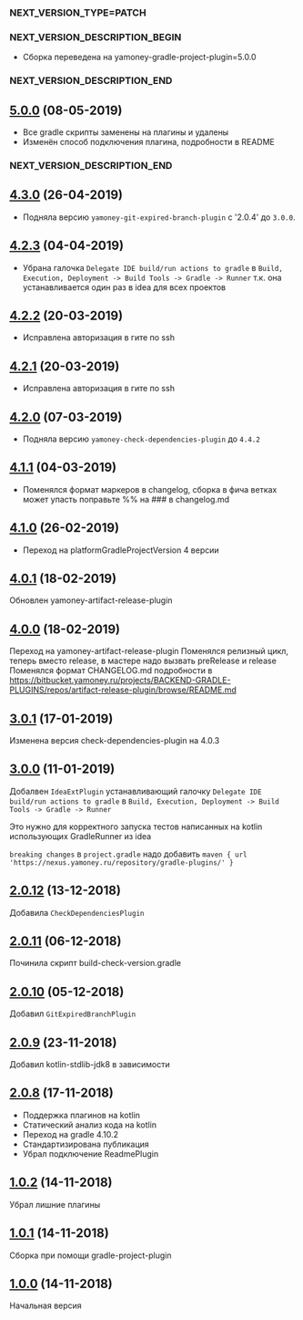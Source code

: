 ### NEXT_VERSION_TYPE=PATCH
### NEXT_VERSION_DESCRIPTION_BEGIN
* Сборка переведена на yamoney-gradle-project-plugin=5.0.0
### NEXT_VERSION_DESCRIPTION_END
## [5.0.0]() (08-05-2019)

* Все gradle скрипты заменены на плагины и удалены
* Изменён способ подключения плагина, подробности в README
### NEXT_VERSION_DESCRIPTION_END
## [4.3.0]() (26-04-2019)

* Подняла версию `yamoney-git-expired-branch-plugin` c '2.0.4' до `3.0.0`.

## [4.2.3]() (04-04-2019)

* Убрана галочка `Delegate IDE build/run actions to gradle` в
`Build, Execution, Deployment -> Build Tools -> Gradle -> Runner`
т.к. она устанавливается один раз в idea для всех проектов

## [4.2.2]() (20-03-2019)

* Исправлена авторизация в гите по ssh

## [4.2.1]() (20-03-2019)

* Исправлена авторизация в гите по ssh

## [4.2.0]() (07-03-2019)

* Подняла версию `yamoney-check-dependencies-plugin` до `4.4.2`

## [4.1.1]() (04-03-2019)

* Поменялся формат маркеров в changelog, сборка в фича ветках может упасть
поправьте %% на ### в changelog.md

## [4.1.0]() (26-02-2019)

* Переход на platformGradleProjectVersion 4 версии

## [4.0.1]() (18-02-2019)
Обновлен yamoney-artifact-release-plugin

## [4.0.0]() (18-02-2019)

Переход на yamoney-artifact-release-plugin
Поменялся релизный цикл, теперь вместо release, в мастере надо вызвать preRelease и release
Поменялся формат CHANGELOG.md подробности в https://bitbucket.yamoney.ru/projects/BACKEND-GRADLE-PLUGINS/repos/artifact-release-plugin/browse/README.md  
 
## [3.0.1]() (17-01-2019)

Изменена версия check-dependencies-plugin на 4.0.3

## [3.0.0]() (11-01-2019)

Добалвен `IdeaExtPlugin` устанавливающий галочку `Delegate IDE build/run actions to gradle` в 
`Build, Execution, Deployment -> Build Tools -> Gradle -> Runner`

Это нужно для корректного запуска тестов написанных на kotlin использующих GradleRunner из idea

`breaking changes` в `project.gradle` надо добавить `maven { url 'https://nexus.yamoney.ru/repository/gradle-plugins/' }` 

## [2.0.12]() (13-12-2018)

Добавила `CheckDependenciesPlugin`

## [2.0.11]() (06-12-2018)

Починила скрипт build-check-version.gradle

## [2.0.10]() (05-12-2018)

Добавил `GitExpiredBranchPlugin`

## [2.0.9]() (23-11-2018)

Добавил kotlin-stdlib-jdk8 в зависимости

## [2.0.8]() (17-11-2018)

* Поддержка плагинов на kotlin
* Статический анализ кода на kotlin
* Переход на gradle 4.10.2
* Стандартизирована публикация
* Убрал подключение ReadmePlugin

## [1.0.2]() (14-11-2018)

Убрал лишние плагины

## [1.0.1]() (14-11-2018)

Сборка при помощи gradle-project-plugin

## [1.0.0]() (14-11-2018)

Начальная версия
